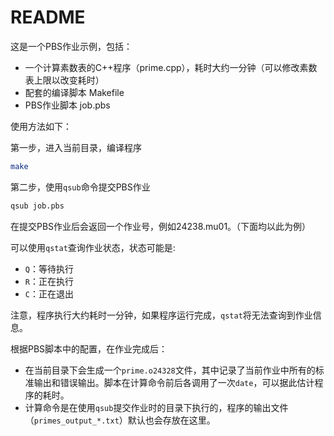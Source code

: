 # README

这是一个PBS作业示例，包括：

- 一个计算素数表的C++程序（prime.cpp），耗时大约一分钟（可以修改素数表上限以改变耗时）
- 配套的编译脚本 Makefile
- PBS作业脚本 job.pbs

使用方法如下：

第一步，进入当前目录，编译程序
```bash
make
```

第二步，使用`qsub`命令提交PBS作业
```bash
qsub job.pbs
```

在提交PBS作业后会返回一个作业号，例如24238.mu01。（下面均以此为例）

可以使用`qstat`查询作业状态，状态可能是:

- `Q`：等待执行
- `R`：正在执行
- `C`：正在退出

注意，程序执行大约耗时一分钟，如果程序运行完成，`qstat`将无法查询到作业信息。


根据PBS脚本中的配置，在作业完成后：

- 在当前目录下会生成一个`prime.o24328`文件，其中记录了当前作业中所有的标准输出和错误输出。脚本在计算命令前后各调用了一次`date`，可以据此估计程序的耗时。
- 计算命令是在使用`qsub`提交作业时的目录下执行的，程序的输出文件（`primes_output_*.txt`）默认也会存放在这里。
